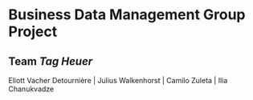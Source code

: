 # Business Data Management Group Project
## Team _Tag Heuer_

Eliott Vacher Detournière  |  Julius Walkenhorst  |  Camilo Zuleta  |  Ilia Chanukvadze
